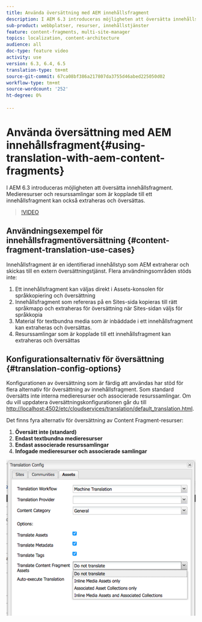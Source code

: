 ```yaml
---
title: Använda översättning med AEM innehållsfragment
description: I AEM 6.3 introduceras möjligheten att översätta innehållsfragment. Medieresurser och resurssamlingar som är kopplade till ett innehållsfragment kan också extraheras och översättas.
sub-product: webbplatser, resurser, innehållstjänster
feature: content-fragments, multi-site-manager
topics: localization, content-architecture
audience: all
doc-type: feature video
activity: use
version: 6.3, 6.4, 6.5
translation-type: tm+mt
source-git-commit: 67ca08bf386a217807da3755d46abed225050d02
workflow-type: tm+mt
source-wordcount: '252'
ht-degree: 0%

---
```



# Använda översättning med AEM innehållsfragment{#using-translation-with-aem-content-fragments}

I AEM 6.3 introduceras möjligheten att översätta innehållsfragment. Medieresurser och resurssamlingar som är kopplade till ett innehållsfragment kan också extraheras och översättas.

>[!VIDEO](https://video.tv.adobe.com/v/18131/?quality=9&learn=on)

## Användningsexempel för innehållsfragmentöversättning {#content-fragment-translation-use-cases}

Innehållsfragment är en identifierad innehållstyp som AEM extraherar och skickas till en extern översättningstjänst. Flera användningsområden stöds inte:

1. Ett innehållsfragment kan väljas direkt i Assets-konsolen för språkkopiering och översättning
2. Innehållsfragment som refereras på en Sites-sida kopieras till rätt språkmapp och extraheras för översättning när Sites-sidan väljs för språkkopia
3. Material för textbundna media som är inbäddade i ett innehållsfragment kan extraheras och översättas.
4. Resurssamlingar som är kopplade till ett innehållsfragment kan extraheras och översättas

## Konfigurationsalternativ för översättning {#translation-config-options}

Konfigurationen av översättning som är färdig att användas har stöd för flera alternativ för översättning av innehållsfragment. Som standard översätts inte interna medieresurser och associerade resurssamlingar. Om du vill uppdatera översättningskonfigurationen går du till [http://localhost:4502/etc/cloudservices/translation/default_translation.html](http://localhost:4502/etc/cloudservices/translation/default_translation.html).

Det finns fyra alternativ för översättning av Content Fragment-resurser:

1. **Översätt inte (standard)**
2. **Endast textbundna medieresurser**
3. **Endast associerade resurssamlingar**
4. **Infogade medieresurser och associerade samlingar**

![Konfiguration för översättning](assets/classic-ui-dialog.png)
